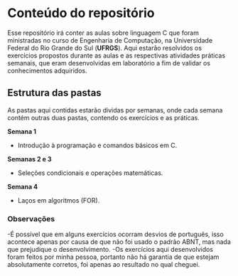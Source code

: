 # Conteúdo do repositório

Esse repositório irá conter as aulas sobre linguagem C que foram ministradas no curso de Engenharia de Computação, na Universidade Federal do Rio Grande do Sul (**UFRGS**).
Aqui estarão resolvidos os exercícios propostos durante as aulas e as respectivas atividades práticas semanais, que eram desenvolvidas em laboratório a fim de validar os conhecimentos adquiridos.

## Estrutura das pastas
As pastas aqui contidas estarão dividas por semanas, onde cada semana contém outras duas pastas, contendo os exercícios e as práticas.

**Semana 1**
  - Introdução à programação e comandos básicos em C.

**Semanas 2 e 3**
  - Seleções condicionais e operações matemáticas.

**Semana 4**
  - Laços em algoritmos (FOR).


### Observações
-É possível que em alguns exercícios ocorram desvios de português, isso acontece apenas por causa de que não foi usado o padrão ABNT, mas nada que prejudique o desenvolvimento.
-Os exercícios aqui desenvolvidos foram feitos por minha pessoa, portanto não há garantia de que estejam absolutamente corretos, foi apenas ao resultado no qual cheguei.